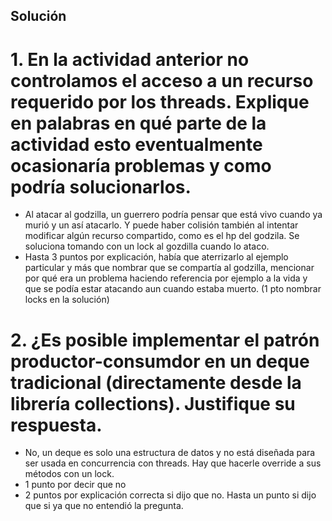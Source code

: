 ## Solución

# 1. En la actividad anterior no controlamos el acceso a un recurso requerido por los threads. Explique en palabras en qué parte de la actividad esto eventualmente ocasionaría problemas y como podría solucionarlos.

* Al atacar al godzilla, un guerrero podría pensar que está vivo cuando ya murió y un así atacarlo. Y puede haber colisión también al intentar modificar algún recurso compartido, como es el hp del godzila. Se soluciona tomando con un lock al gozdilla cuando lo ataco.
* Hasta 3 puntos por explicación, había que aterrizarlo al ejemplo particular y más que nombrar que se compartía al godzilla, mencionar por qué era un problema haciendo referencia por ejemplo a la vida y que se podía estar atacando aun cuando estaba muerto. (1 pto nombrar locks en la solución)

# 2. ¿Es posible implementar el patrón productor-consumdor en un deque tradicional (directamente desde la librería collections). Justifique su respuesta.

* No, un deque es solo una estructura de datos y no está diseñada para ser usada en concurrencia con threads. Hay que hacerle override a sus métodos con un lock.
* 1 punto por decir que no
* 2 puntos por explicación correcta si dijo que no. 
Hasta un punto si dijo que si ya que no entendió la pregunta.
